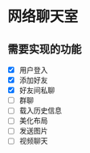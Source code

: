 # 网络聊天室

## 需要实现的功能

 - [x] 用户登入
 - [x] 添加好友
 - [x] 好友间私聊
 - [ ] 群聊
 - [ ] 载入历史信息
 - [ ] 美化布局
 - [ ] 发送图片
 - [ ] 视频聊天
